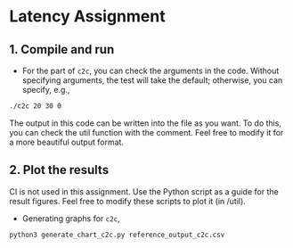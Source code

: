 # Latency Assignment

## 1. Compile and run

* For the part of `c2c`, you can check the arguments in the code. Without specifying arguments, the test will take the default; otherwise, you can specify, e.g.,
```bash
./c2c 20 30 0
```
The output in this code can be written into the file as you want. To do this, you can check the util function with the comment. Feel free to modify it for a more beautiful output format.

## 2. Plot the results

CI is not used in this assignment. Use the Python script as a guide for the result figures. Feel free to modify these scripts to plot it (in /util).

* Generating graphs for `c2c`,
```bash
python3 generate_chart_c2c.py reference_output_c2c.csv
```
